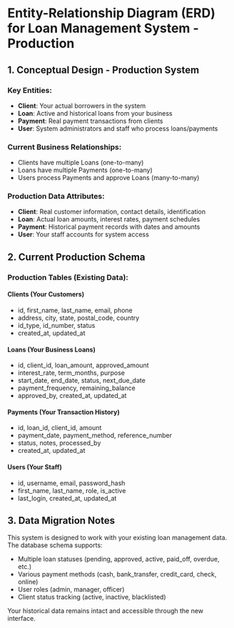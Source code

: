 # Entity-Relationship Diagram (ERD) for Loan Management System - Production

## 1. Conceptual Design - Production System

### Key Entities:

- **Client**: Your actual borrowers in the system
- **Loan**: Active and historical loans from your business
- **Payment**: Real payment transactions from clients
- **User**: System administrators and staff who process loans/payments

### Current Business Relationships:

- Clients have multiple Loans (one-to-many)
- Loans have multiple Payments (one-to-many)
- Users process Payments and approve Loans (many-to-many)

### Production Data Attributes:

- **Client**: Real customer information, contact details, identification
- **Loan**: Actual loan amounts, interest rates, payment schedules
- **Payment**: Historical payment records with dates and amounts
- **User**: Your staff accounts for system access

## 2. Current Production Schema

### Production Tables (Existing Data):

#### Clients (Your Customers)

- id, first_name, last_name, email, phone
- address, city, state, postal_code, country
- id_type, id_number, status
- created_at, updated_at

#### Loans (Your Business Loans)

- id, client_id, loan_amount, approved_amount
- interest_rate, term_months, purpose
- start_date, end_date, status, next_due_date
- payment_frequency, remaining_balance
- approved_by, created_at, updated_at

#### Payments (Your Transaction History)

- id, loan_id, client_id, amount
- payment_date, payment_method, reference_number
- status, notes, processed_by
- created_at, updated_at

#### Users (Your Staff)

- id, username, email, password_hash
- first_name, last_name, role, is_active
- last_login, created_at, updated_at

## 3. Data Migration Notes

This system is designed to work with your existing loan management data.
The database schema supports:

- Multiple loan statuses (pending, approved, active, paid_off, overdue, etc.)
- Various payment methods (cash, bank_transfer, credit_card, check, online)
- User roles (admin, manager, officer)
- Client status tracking (active, inactive, blacklisted)

Your historical data remains intact and accessible through the new interface.
